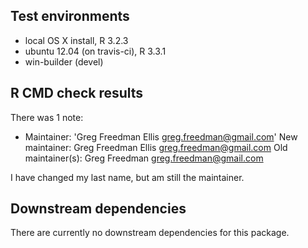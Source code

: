 ## Test environments
* local OS X install, R 3.2.3
* ubuntu 12.04 (on travis-ci), R 3.3.1
* win-builder (devel)

## R CMD check results
There was 1 note:
* Maintainer: 'Greg Freedman Ellis <greg.freedman@gmail.com>'
  New maintainer:
    Greg Freedman Ellis <greg.freedman@gmail.com>
  Old maintainer(s):
    Greg Freedman <greg.freedman@gmail.com>

I have changed my last name, but am still the maintainer.

## Downstream dependencies
There are currently no downstream dependencies for this package.
